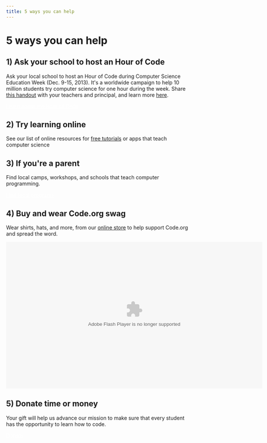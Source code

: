 ```yaml
---
title: 5 ways you can help
---
```

# 5 ways you can help

## 1) Ask your school to host an Hour of Code

Ask your local school to host an Hour of Code during Computer Science Education Week (Dec. 9-15, 2013). It's a worldwide campaign to help 10 million students try computer science for one hour during the week. Share
  [this handout](/files/Hour-of-Code-Handout-for-Schools.pdf) with your teachers and principal, and learn more [here](http://hourofcode.org).

<a href="http://hourofcode.com" class="btn btn-default" style="color: #fff;">Learn about the Hour of Code</a>

## 2) Try learning online

See our list of online resources for [free tutorials](http://code.org/learn) or apps that teach computer science

## 3) If you're a parent

Find local camps, workshops, and schools that teach computer programming.

<a href="/learn/local" class="btn btn-default" style="color: #fff;">Find local programs</a>

## 4) Buy and wear Code.org swag

Wear shirts, hats, and more, from our [online store](http://store.code.org/) to help support Code.org and spread the word.

<div><embed wmode="transparent" src="http://www.zazzle.com/utl/getpanel?zp=117342499302595486" flashvars="feedId=117342499302595486" width="700" height="400" type="application/x-shockwave-flash" /></div>

## 5) Donate time or money

Your gift will help us advance our mission to make sure that every student has the opportunity to learn how to code.

<a href="http://code.org/donate" class="btn btn-default" style="color: #fff;">Donate</a>
